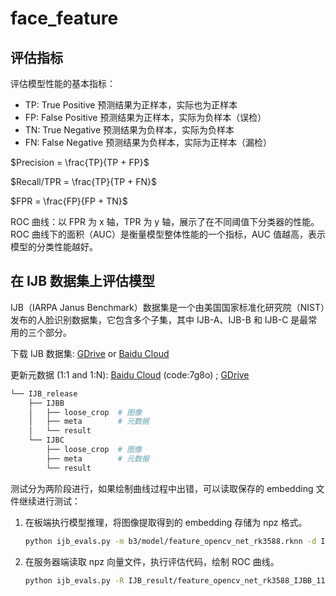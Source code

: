 # face_feature

## 评估指标

评估模型性能的基本指标：

-   TP: True Positive 预测结果为正样本，实际也为正样本
-   FP: False Positive 预测结果为正样本，实际为负样本（误检）
-   TN: True Negative 预测结果为负样本，实际为负样本
-   FN: False Negative 预测结果为负样本，实际为正样本（漏检）

$Precision = \frac{TP}{TP + FP}$

$Recall/TPR = \frac{TP}{TP + FN}$

$FPR = \frac{FP}{FP + TN}$

ROC 曲线：以 FPR 为 x 轴，TPR 为 y 轴，展示了在不同阈值下分类器的性能。ROC 曲线下的面积（AUC）是衡量模型整体性能的一个指标，AUC 值越高，表示模型的分类性能越好。

## 在 IJB 数据集上评估模型

IJB（IARPA Janus Benchmark）数据集是一个由美国国家标准化研究院（NIST）发布的人脸识别数据集，它包含多个子集，其中 IJB-A、IJB-B 和 IJB-C 是最常用的三个部分。

下载 IJB 数据集: [GDrive](https://drive.google.com/file/d/1aC4zf2Bn0xCVH_ZtEuQipR2JvRb1bf8o/view?usp=sharing) or [Baidu Cloud](https://pan.baidu.com/s/1oer0p4_mcOrs4cfdeWfbFg)

更新元数据 (1:1 and 1:N): [Baidu Cloud](https://pan.baidu.com/s/1x-ytzg4zkCTOTtklUgAhfg) (code:7g8o) ; [GDrive](https://drive.google.com/file/d/1MXzrU_zUESSx_242pRUnVvW_wDzfU8Ky/view?usp=sharing)

```sh
└── IJB_release
    ├── IJBB
    │   ├── loose_crop  # 图像
    │   ├── meta        # 元数据
    │   └── result
    └── IJBC
        ├── loose_crop  # 图像
        ├── meta        # 元数据
        └── result
```

测试分为两阶段进行，如果绘制曲线过程中出错，可以读取保存的 embedding 文件继续进行测试：

1. 在板端执行模型推理，将图像提取得到的 embedding 存储为 npz 格式。

    ```sh
    python ijb_evals.py -m b3/model/feature_opencv_net_rk3588.rknn -d IJB_release -s IJBB -b 128 -E
    ```

2. 在服务器端读取 npz 向量文件，执行评估代码，绘制 ROC 曲线。

    ```sh
    python ijb_evals.py -R IJB_result/feature_opencv_net_rk3588_IJBB_11.npz -d IJB_release -s IJBB
    ```
